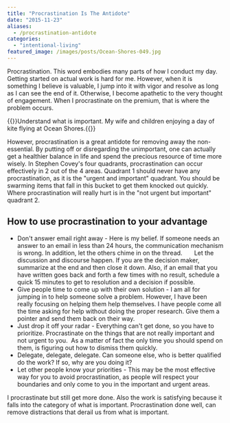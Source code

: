 ```yaml
---
title: "Procrastination Is The Antidote"
date: "2015-11-23"
aliases:
  - /procrastination-antidote
categories: 
  - "intentional-living"
featured_image: /images/posts/Ocean-Shores-049.jpg
---
```


Procrastination. This word embodies many parts of how I conduct my day. Getting started on actual work is hard for me. However, when it is something I believe is valuable, I jump into it with vigor and resolve as long as I can see the end of it. Otherwise, I become apathetic to the very thought of engagement. When I procrastinate on the premium, that is where the problem occurs.

{{<featuredimage class="inline-feature-image">}}Understand what is important. My wife and children enjoying a day of kite flying at Ocean Shores.{{</featuredimage>}}

However, procrastination is a great antidote for removing away the non-essential. By putting off or disregarding the unimportant, one can actually get a healthier balance in life and spend the precious resource of time more wisely. In Stephen Covey's four quadrants, procrastination can occur effectively in 2 out of the 4 areas. Quadrant 1 should never have any procrastination, as it is the "urgent and important" quadrant. You should be swarming items that fall in this bucket to get them knocked out quickly. Where procrastination will really hurt is in the "not urgent but important" quadrant 2.

## How to use procrastination to your advantage

- Don't answer email right away - Here is my belief. If someone needs an answer to an email in less than 24 hours, the communication mechanism is wrong. In addition, let the others chime in on the thread.       Let the discussion and discourse happen. If you are the decision maker, summarize at the end and then close it down. Also, if an email that you have written goes back and forth a few times with no result, schedule a quick 15 minutes to get to resolution and a decision if possible.
- Give people time to come up with their own solution - I am all for jumping in to help someone solve a problem. However, I have been really focusing on helping them help themselves. I have people come all the time asking for help without doing the proper research. Give them a pointer and send them back on their way.
- Just drop it off your radar - Everything can't get done, so you have to prioritize. Procrastinate on the things that are not really important and not urgent to you.  As a matter of fact the only time you should spend on them, is figuring out how to dismiss them quickly.
- Delegate, delegate, delegate. Can someone else, who is better qualified do the work? If so, why are you doing it?
- Let other people know your priorities - This may be the most effective way for you to avoid procrastination, as people will respect your boundaries and only come to you in the important and urgent areas.

I procrastinate but still get more done. Also the work is satisfying because it falls into the category of what is important. Procrastination done well, can remove distractions that derail us from what is important.

